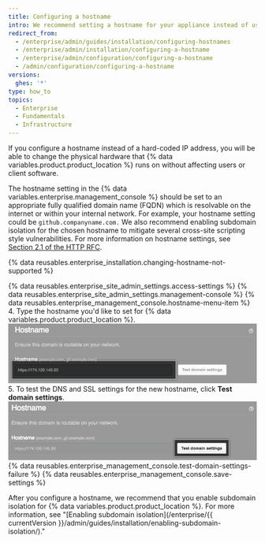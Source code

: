 ```yaml
---
title: Configuring a hostname
intro: We recommend setting a hostname for your appliance instead of using a hard-coded IP address.
redirect_from:
  - /enterprise/admin/guides/installation/configuring-hostnames
  - /enterprise/admin/installation/configuring-a-hostname
  - /enterprise/admin/configuration/configuring-a-hostname
  - /admin/configuration/configuring-a-hostname
versions:
  ghes: '*'
type: how_to
topics:
  - Enterprise
  - Fundamentals
  - Infrastructure
---
```

If you configure a hostname instead of a hard-coded IP address, you will be able to change the physical hardware that {% data variables.product.product_location %} runs on without affecting users or client software.

The hostname setting in the {% data variables.enterprise.management_console %} should be set to an appropriate fully qualified domain name (FQDN) which is resolvable on the internet or within your internal network. For example, your hostname setting could be `github.companyname.com.` We also recommend enabling subdomain isolation for the chosen hostname to mitigate several cross-site scripting style vulnerabilities. For more information on hostname settings, see [Section 2.1 of the HTTP RFC](https://tools.ietf.org/html/rfc1123#section-2).

{% data reusables.enterprise_installation.changing-hostname-not-supported %}

{% data reusables.enterprise_site_admin_settings.access-settings %}
{% data reusables.enterprise_site_admin_settings.management-console %}
{% data reusables.enterprise_management_console.hostname-menu-item %}
4. Type the hostname you'd like to set for {% data variables.product.product_location %}.
  ![Field for setting a hostname](/assets/images/enterprise/management-console/hostname-field.png)
5. To test the DNS and SSL settings for the new hostname, click **Test domain settings**.
  ![Test domain settings button](/assets/images/enterprise/management-console/test-domain-settings.png)
{% data reusables.enterprise_management_console.test-domain-settings-failure %}
{% data reusables.enterprise_management_console.save-settings %}

After you configure a hostname, we recommend that you enable subdomain isolation for {% data variables.product.product_location %}. For more information, see "[Enabling subdomain isolation](/enterprise/{{ currentVersion }}/admin/guides/installation/enabling-subdomain-isolation/)."
